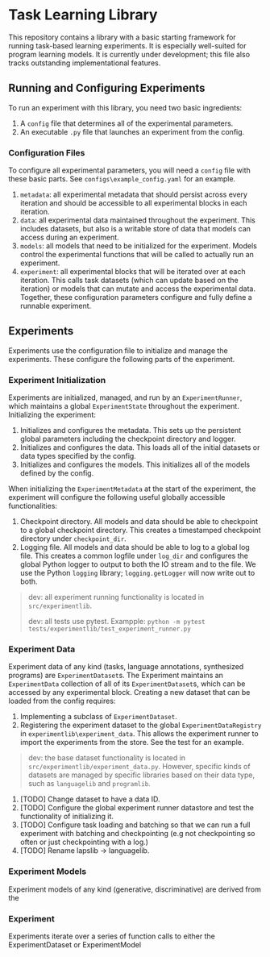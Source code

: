 
# Task Learning Library
This repository contains a library with a basic starting framework for running task-based learning experiments. It is especially well-suited for program learning models.
It is currently under development; this file also tracks outstanding implementational features.

## Running and Configuring Experiments
To run an experiment with this library, you need two basic ingredients:
1. A `config` file that determines all of the experimental parameters.
2. An executable `.py` file that launches an experiment from the config.

### Configuration Files
To configure all experimental parameters, you will need a `config` file with these basic parts. See `configs\example_config.yaml` for an example.
1. `metadata`: all experimental metadata that should persist across every iteration and should be accessible to all experimental blocks in each iteration.
2. `data`: all experimental data maintained throughout the experiment. This includes datasets, but also is a writable store of data that models can access during an experiment.
3. `models`: all models that need to be initialized for the experiment. Models control the experimental functions that will be called to actually run an experiment.
4. `experiment`: all experimental blocks that will be iterated over at each iteration. This calls task datasets (which can update based on the iteration) or models that can mutate and access the experimental data.
Together, these configuration parameters configure and fully define a runnable experiment.

## Experiments
Experiments use the configuration file to initialize and manage the experiments. These configure the following parts of the experiment.

### Experiment Initialization
Experiments are initialized, managed, and run by an `ExperimentRunner`, which maintains a global `ExperimentState` throughout the experiment. 
Initializing the experiment:
1. Initializes and configures the metadata. This sets up the persistent global parameters including the checkpoint directory and logger.
2. Initializes and configures the data. This loads all of the initial datasets or data types specified by the config.
3. Initializes and configures the models. This initializes all of the models defined by the config.

When initializing the `ExperimentMetadata` at the start of the experiment, the experiment will configure the following useful globally accessible functionalities:
1. Checkpoint directory. All models and data should be able to checkpoint to a global checkpoint directory. This creates a timestamped checkpoint directory under `checkpoint_dir`.
2. Logging file. All models and data should be able to log to a global log file. This creates a common logfile under `log_dir` and configures the global Python logger to output to both the IO stream and to the file. We use the Python `logging` library; `logging.getLogger` will now write out to both.

> dev: all experiment running functionality is located in `src/experimentlib`.
> 
> dev: all tests use pytest. Exampple: `python -m pytest tests/experimentlib/test_experiment_runner.py`

### Experiment Data
Experiment data of any kind (tasks, language annotations, synthesized programs) are `ExperimentDataset`s. 
The Experiment maintains an `ExperimentData` collection of all of its `ExperimentDataset`s, which can be accessed by any experimental block.
Creating a new dataset that can be loaded from the config requires:
1. Implementing a subclass of `ExperimentDataset`.
2. Registering the experiment dataset to the global `ExperimentDataRegistry` in `experimentlib\experiment_data`. This allows the experiment runner to import the experiments from the store. See the test for an example.

> dev: the base dataset functionality is located in `src/experimentlib/experiment_data.py`. However, specific kinds of datasets are managed by specific libraries based on their data type, such as `languagelib` and `programlib`.
1. [TODO] Change dataset to have a data ID.
2. [TODO] Configure the global experiment runner datastore and test the functionality of initializing it.
3. [TODO] Configure task loading and batching so that we can run a full experiment with batching and checkpointing (e.g not checkpointing so often or just checkpointing with a log.)
5. [TODO] Rename lapslib -> languagelib.

### Experiment Models
Experiment models of any kind (generative, discriminative) are derived from the 

### Experiment
Experiments iterate over a series of function calls to either the ExperimentDataset or ExperimentModel 



